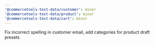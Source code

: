 ```yaml
---
'@commercetools-test-data/customer': minor
'@commercetools-test-data/product': minor
'@commercetools-test-data/cart': minor
---
```


Fix incorrect spelling in customer email, add categories for product draft presets

